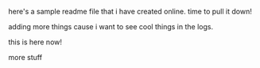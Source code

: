here's a sample readme file that i have created online. time to pull it down! 

adding more things cause i want to see cool things in the logs.

this is here now!

more stuff

